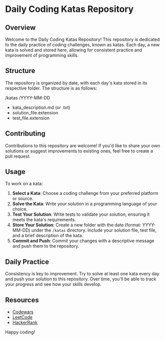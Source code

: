 # Daily Coding Katas Repository

## Overview

Welcome to the Daily Coding Katas Repository! This repository is dedicated to the daily practice of coding challenges, known as katas. Each day, a new kata is solved and stored here, allowing for consistent practice and improvement of programming skills.

## Structure

The repository is organized by date, with each day's kata stored in its respective folder. The structure is as follows:

/katas
/YYYY-MM-DD
- kata_description.md (or .txt)
- solution_file.extension
- test_file.extension

## Contributing

Contributions to this repository are welcome! If you'd like to share your own solutions or suggest improvements to existing ones, feel free to create a pull request.

## Usage

To work on a kata:

1. **Select a Kata**: Choose a coding challenge from your preferred platform or source.
2. **Solve the Kata**: Write your solution in a programming language of your choice.
3. **Test Your Solution**: Write tests to validate your solution, ensuring it meets the kata's requirements.
4. **Store Your Solution**: Create a new folder with the date (format: YYYY-MM-DD) under the `/katas` directory. Include your solution file, test file, and a brief description of the kata.
5. **Commit and Push**: Commit your changes with a descriptive message and push them to the repository.

## Daily Practice

Consistency is key to improvement. Try to solve at least one kata every day and push your solution to this repository. Over time, you'll be able to track your progress and see how your skills develop.

## Resources

- [Codewars](https://www.codewars.com)
- [LeetCode](https://leetcode.com)
- [HackerRank](https://www.hackerrank.com)

Happy coding!
